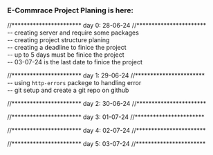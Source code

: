 ### E-Commrace Project Planing is here:

//***********************
    day 0: 28-06-24
//***********************</br>
    -- creating server and require some packages </br>
    -- creating project structure planing </br>
    -- creating a deadline to finice the project </br>
    -- up to 5 days must be finice the project </br>
    -- 03-07-24 is the last date to finice the project </br>



//***********************
    day 1: 29-06-24
//***********************</br>
    -- using `http-errors` packege to handling error </br>
    -- git setup and create a git repo on github </br>





//***********************
    day 2: 30-06-24
//***********************</br>









//***********************
    day 3: 01-07-24
//***********************</br>





//***********************
    day 4: 02-07-24
//***********************</br>










//***********************
    day 5: 03-07-24
//***********************



